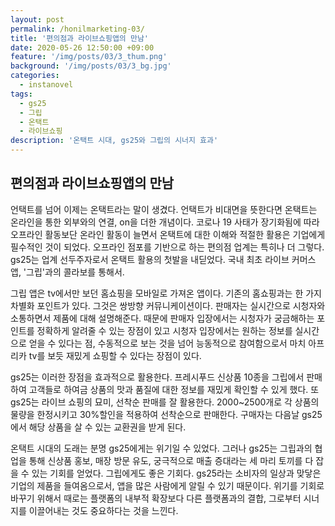 ```yaml
---
layout: post
permalink: /honilmarketing-03/
title: '편의점과 라이브쇼핑앱의 만남'
date: 2020-05-26 12:50:00 +09:00
feature: '/img/posts/03/3_thum.png'
background: '/img/posts/03/3_bg.jpg'
categories:
  - instanovel
tags:
  - gs25
  - 그립
  - 온택트
  - 라이브쇼핑
description: '온택트 시대, gs25와 그립의 시너지 효과'
---
```


## 편의점과 라이브쇼핑앱의 만남

언택트를 넘어 이제는 온택트라는 말이 생겼다. 언택트가 비대면을 뜻한다면 온택트는 온라인을 통한 외부와의 연결, on을 더한 개념이다. 코로나 19 사태가 장기화됨에 따라 오프라인 활동보단 온라인 활동이 늘면서 온택트에 대한 이해와 적절한 활용은 기업에게 필수적인 것이 되었다. 오프라인 점포를 기반으로 하는 편의점 업계는 특히나 더 그렇다. gs25는 업계 선두주자로서 온택트 활용의 첫발을 내딛었다. 국내 최초 라이브 커머스 앱, '그립'과의 콜라보를 통해서.

 

그립 앱은 tv에서만 보던 홈쇼핑을 모바일로 가져온 앱이다. 기존의 홈쇼핑과는 한 가지 차별화 포인트가 있다. 그것은 쌍방향 커뮤니케이션이다. 판매자는 실시간으로 시청자와 소통하면서 제품에 대해 설명해준다. 때문에 판매자 입장에서는 시청자가 궁금해하는 포인트를 정확하게 알려줄 수 있는 장점이 있고 시청자 입장에서는 원하는 정보를 실시간으로 얻을 수 있다는 점, 수동적으로 보는 것을 넘어 능동적으로 참여함으로서 마치 아프리카 tv를 보듯 재밌게 쇼핑할 수 있다는 장점이 있다.

 

gs25는 이러한 장점을 효과적으로 활용한다. 프레시푸드 신상품 10종을 그립에서 판매하여 고객들로 하여금 상품의 맛과 품질에 대한 정보를 재밌게 확인할 수 있게 했다. 또 gs25는 라이브 쇼핑의 묘미, 선착순 판매를 잘 활용한다. 2000~2500개로 각 상품의 물량을 한정시키고 30%할인을 적용하여 선착순으로 판매한다. 구매자는 다음날 gs25에서 해당 상품을 살 수 있는 교환권을 받게 된다. 



온택트 시대의 도래는 분명 gs25에게는 위기일 수 있었다. 그러나 gs25는 그립과의 협업을 통해 신상품 홍보, 매장 방문 유도, 궁극적으로 매출 증대라는 세 마리 토끼를 다 잡을 수 있는 기회를 얻었다. 그립에게도 좋은 기회다. gs25라는 소비자의 일상과 맞닿은 기업의 제품을 들여옴으로서, 앱을 많은 사람에게 알릴 수 있기 때문이다. 위기를 기회로 바꾸기 위해서 때로는 플랫폼의 내부적 확장보다 다른 플랫폼과의 결합, 그로부터 시너지를 이끌어내는 것도 중요하다는 것을 느낀다.